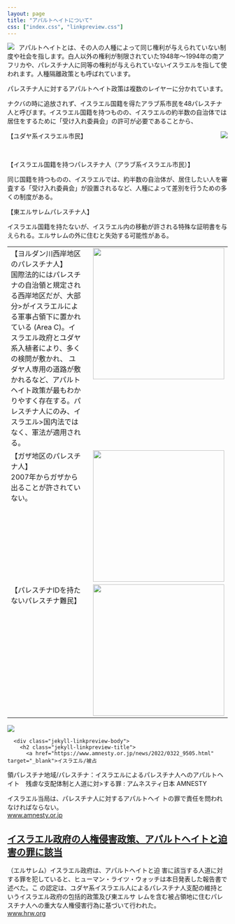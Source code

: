 ```yaml
---
layout: page
title: "アパルトヘイトについて"
css: ["index.css", "linkpreview.css"]
---
```

<div class="page">

<img src="{{site.baseurl}}/assets/img/apartheid.jpg" style="float:left; max-width:70%; padding-right: 10px">


<p>アパルトヘイトとは、その人の人種によって同じ権利が与えられていない制度や社会を指します。白人以外の権利が制限されていた1948年〜1994年の南アフリカや、パレスチナ人に同等の権利が与えられていないイスラエルを指して使われます。人種隔離政策とも呼ばれています。</p>
<p>パレスチナ人に対するアパルトヘイト政策は複数のレイヤーに分かれています。</p>
<p>ナクバの時に追放されず、イスラエル国籍を得たアラブ系市民を48パレスチナ人と呼びます。イスラエル国籍を持つものの、イスラエルの約半数の自治体では居住をするために「受け入れ委員会」の許可が必要であることから、</p>



<img src="{{site.baseurl}}/assets/img/apartheid2.jpg" style="float:right; max-width:60%; padding-left: 10px">

<p>【ユダヤ系イスラエル市民】</p>
<p>&nbsp;</p>

<p>【イスラエル国籍を持つパレスチナ人（アラブ系イスラエル市民）】</p>
<p>同じ国籍を持つものの、イスラエルでは、約半数の自治体が、居住したい人を審査する「受け入れ委員会」が設置されるなど、人種によって差別を行うための多くの制度がある。</p>

<p>【東エルサレムパレスチナ人】</p>
<p> イスラエル国籍を持たないが、イスラエル内の移動が許される特殊な証明書を与えられる。エルサレムの外に住むと失効する可能性がある。</p>



<table>
<tbody>
  <tr>
    <td style="vertical-align:top">【ヨルダン川西岸地区のパレスチナ人】<br>国際法的にはパレスチナの自治領と規定される西岸地区だが、大部分>がイスラエルによる軍事占領下に置かれている (Area C)。イスラエル政府とユダヤ系入植者により、多くの検問が敷かれ、
ユダヤ人専用の道路が敷かれるなど、アパルトヘイト政策が最もわかりやすく存在する。パレスチナ人にのみ、イスラエル>国内法ではなく、軍法が適用される。</td>
    <td style="vertical-align:top"><img src="{{site.baseurl}}/assets/img/westbank.jpg" style="width:300px; padding-left: 10px"></td>
  </tr>
  <tr>
    <td style="vertical-align:top">【ガザ地区のパレスチナ人】<br>2007年からガザから出ることが許されていない。</td>
    <td style="vertical-align:top"><img src="{{site.baseurl}}/assets/img/gaza.jpg" style="width:300px; padding-left: 10px"></td>
  </tr>
  <tr>
    <td style="vertical-align:top">【パレスチナIDを持たないパレスチナ難民】</td>
    <td style="vertical-align:top"><img src="{{site.baseurl}}/assets/img/exile.jpg" style="width:300px; padding-left: 10px"></td>
  </tr>
</tbody>
</table>



<div class="jekyll-linkpreview-wrapper">
  <div class="jekyll-linkpreview-wrapper-inner">
    <div class="jekyll-linkpreview-content">
      <div class="jekyll-linkpreview-image">
        <a href="https://www.amnesty.or.jp/news/2022/0322_9505.html" target="_blank">
          <img src="https://www.amnesty.or.jp/news/images/news_20220322.jpg" />
        </a>
      </div>

      <div class="jekyll-linkpreview-body">
        <h2 class="jekyll-linkpreview-title">
          <a href="https://www.amnesty.or.jp/news/2022/0322_9505.html" target="_blank">イスラエル/被占
領パレスチナ地域/パレスチナ：イスラエルによるパレスチナ人へのアパルトヘイト　残虐な支配体制と人道に対>する罪 : アムネスティ日本 AMNESTY</a>
        </h2>
        <div class="jekyll-linkpreview-description">イスラエル当局は、パレスチナ人に対するアパルトヘイ
トの罪で責任を問われなければならない。</div>
      </div>
    </div>
    <div class="jekyll-linkpreview-footer">
      <a href="//www.amnesty.or.jp" target="_blank">www.amnesty.or.jp</a>
    </div>
  </div>
</div>


<div class="jekyll-linkpreview-wrapper">
  <div class="jekyll-linkpreview-wrapper-inner">
    <div class="jekyll-linkpreview-content">
      <div class="jekyll-linkpreview-body">
        <h2 class="jekyll-linkpreview-title">
          <a href="https://www.hrw.org/ja/news/2021/04/27/abusive-israeli-policies-constitute-crimes-apartheid-persecution" target="_blank">イスラエル政府の人権侵害政策、アパルトヘイトと迫害の罪に該当</a>
        </h2>
        <div class="jekyll-linkpreview-description">（エルサレム）イスラエル政府は、アパルトヘイトと迫
害に該当する人道に対する罪を犯していると、ヒューマン・ライツ・ウォッチは本日発表した報告書で述べた。こ
の認定は、ユダヤ系イスラエル人によるパレスチナ人支配の維持というイスラエル政府の包括的政策及び東エルサ
レムを含む被占領地に住むパレスチナ人への重大な人権侵害行為に基づいて行われた。</div>
      </div>
    </div>
    <div class="jekyll-linkpreview-footer">
      <a href="//www.hrw.org" target="_blank">www.hrw.org</a>
    </div>
  </div>
</div>

</div>
